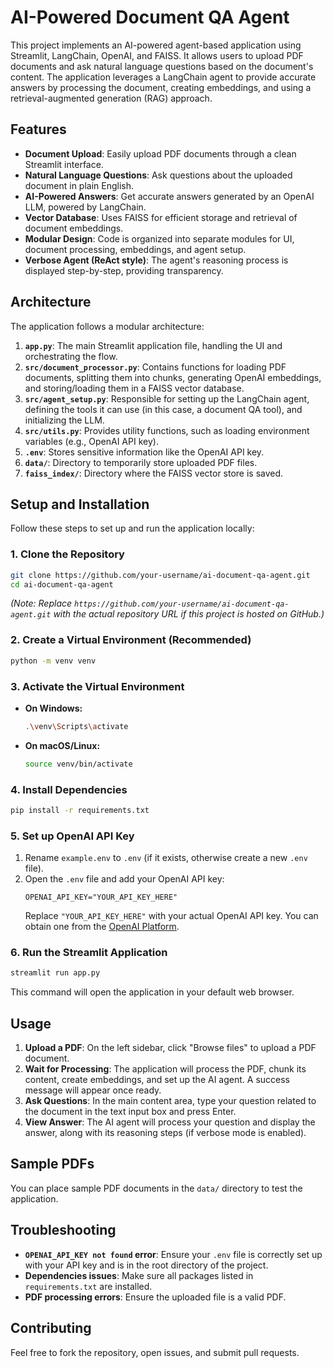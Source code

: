 # AI-Powered Document QA Agent

This project implements an AI-powered agent-based application using Streamlit, LangChain, OpenAI, and FAISS. It allows users to upload PDF documents and ask natural language questions based on the document's content. The application leverages a LangChain agent to provide accurate answers by processing the document, creating embeddings, and using a retrieval-augmented generation (RAG) approach.

## Features

- **Document Upload**: Easily upload PDF documents through a clean Streamlit interface.
- **Natural Language Questions**: Ask questions about the uploaded document in plain English.
- **AI-Powered Answers**: Get accurate answers generated by an OpenAI LLM, powered by LangChain.
- **Vector Database**: Uses FAISS for efficient storage and retrieval of document embeddings.
- **Modular Design**: Code is organized into separate modules for UI, document processing, embeddings, and agent setup.
- **Verbose Agent (ReAct style)**: The agent's reasoning process is displayed step-by-step, providing transparency.

## Architecture

The application follows a modular architecture:

1.  **`app.py`**: The main Streamlit application file, handling the UI and orchestrating the flow.
2.  **`src/document_processor.py`**: Contains functions for loading PDF documents, splitting them into chunks, generating OpenAI embeddings, and storing/loading them in a FAISS vector database.
3.  **`src/agent_setup.py`**: Responsible for setting up the LangChain agent, defining the tools it can use (in this case, a document QA tool), and initializing the LLM.
4.  **`src/utils.py`**: Provides utility functions, such as loading environment variables (e.g., OpenAI API key).
5.  **`.env`**: Stores sensitive information like the OpenAI API key.
6.  **`data/`**: Directory to temporarily store uploaded PDF files.
7.  **`faiss_index/`**: Directory where the FAISS vector store is saved.

## Setup and Installation

Follow these steps to set up and run the application locally:

### 1. Clone the Repository

```bash
git clone https://github.com/your-username/ai-document-qa-agent.git
cd ai-document-qa-agent
```

*(Note: Replace `https://github.com/your-username/ai-document-qa-agent.git` with the actual repository URL if this project is hosted on GitHub.)*

### 2. Create a Virtual Environment (Recommended)

```bash
python -m venv venv
```

### 3. Activate the Virtual Environment

-   **On Windows:**
    ```bash
    .\venv\Scripts\activate
    ```
-   **On macOS/Linux:**
    ```bash
    source venv/bin/activate
    ```

### 4. Install Dependencies

```bash
pip install -r requirements.txt
```

### 5. Set up OpenAI API Key

1.  Rename `example.env` to `.env` (if it exists, otherwise create a new `.env` file).
2.  Open the `.env` file and add your OpenAI API key:
    ```
    OPENAI_API_KEY="YOUR_API_KEY_HERE"
    ```
    Replace `"YOUR_API_KEY_HERE"` with your actual OpenAI API key. You can obtain one from the [OpenAI Platform](https://platform.openai.com/account/api-keys).

### 6. Run the Streamlit Application

```bash
streamlit run app.py
```

This command will open the application in your default web browser.

## Usage

1.  **Upload a PDF**: On the left sidebar, click "Browse files" to upload a PDF document.
2.  **Wait for Processing**: The application will process the PDF, chunk its content, create embeddings, and set up the AI agent. A success message will appear once ready.
3.  **Ask Questions**: In the main content area, type your question related to the document in the text input box and press Enter.
4.  **View Answer**: The AI agent will process your question and display the answer, along with its reasoning steps (if verbose mode is enabled).

## Sample PDFs

You can place sample PDF documents in the `data/` directory to test the application.

## Troubleshooting

-   **`OPENAI_API_KEY not found` error**: Ensure your `.env` file is correctly set up with your API key and is in the root directory of the project.
-   **Dependencies issues**: Make sure all packages listed in `requirements.txt` are installed.
-   **PDF processing errors**: Ensure the uploaded file is a valid PDF.

## Contributing

Feel free to fork the repository, open issues, and submit pull requests.